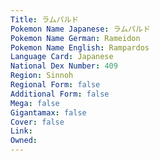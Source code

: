```yaml
---
﻿Title: ラムパルド
Pokemon Name Japanese: ラムパルド
Pokemon Name German: Rameidon
Pokemon Name English: Rampardos
Language Card: Japanese
National Dex Number: 409
Region: Sinnoh
Regional Form: false
Additional Form: false
Mega: false
Gigantamax: false
Cover: false
Link: 
Owned: 
---
```


